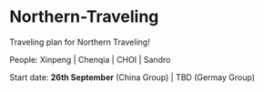 # Northern-Traveling
Traveling plan for Northern Traveling!



People: Xinpeng | Chenqia | CHOI | Sandro

Start date: **26th September** (China Group) | TBD (Germay Group) 
